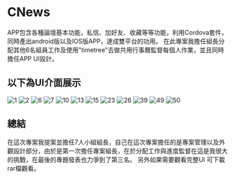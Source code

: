 # CNews
APP包含各種論壇基本功能，私信、加好友、收藏等等功能，利用Cordova套件，同時產出android版以及IOS版APP，達成雙平台的功用。
在此專案我擔任組長分配其他6名組員工作及使用"timetree"去做共用行事曆監督每個人作業，並且同時擔任APP UI設計。

以下為UI介面展示
--
![1](https://user-images.githubusercontent.com/69618355/128817406-a7b3e3c4-10c8-4ecb-b5f4-71ce388f28f3.png)
![2](https://user-images.githubusercontent.com/69618355/128817411-7b1f5bcb-c537-40c2-b7b7-fa846f51f553.png)
![6](https://user-images.githubusercontent.com/69618355/128817425-028506eb-b5b8-4a42-8623-473d7e1fd706.png)
![7](https://user-images.githubusercontent.com/69618355/128817431-c22965cd-b635-4390-91d5-53e8b6ec0ca2.png)
![10](https://user-images.githubusercontent.com/69618355/128817435-6d816d33-3c36-497b-899f-d49af9f8da8c.png)
![13](https://user-images.githubusercontent.com/69618355/128817439-22157ec8-6d49-4540-a953-956224dce617.png)
![15](https://user-images.githubusercontent.com/69618355/128817446-dd526bb2-3705-4fc3-8264-042826584a0d.png)
![23](https://user-images.githubusercontent.com/69618355/128818557-419ae285-c6b4-4ad4-b956-d9c44fe26bc5.png)
![26](https://user-images.githubusercontent.com/69618355/128817460-b5822b11-c409-4ed5-8e42-9e7196692c0e.png)
![39](https://user-images.githubusercontent.com/69618355/128817470-77f081fb-35ab-45d2-b144-2af5b78f8539.png)
![49](https://user-images.githubusercontent.com/69618355/128817474-e8849713-64db-4402-901a-97b7eb0f36c6.png)
![50](https://user-images.githubusercontent.com/69618355/128817481-684d9cdb-0f08-4a92-851e-5b2d126ddf19.png)

總結
--
在這次專案我提案並擔任7人小組組長，自己在這次專案擔任的是專案管理以及外觀設計部分，由於是第一次擔任專案組長，在於分配工作與進度監督在這是我很大的挑戰，在最後的專題發表也力爭到了第三名。
另外如果需要觀看完整UI 可下載rar檔觀看。

